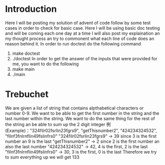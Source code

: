 # Introduction
Here I will be posting my solution of advent of code follow by some test cases in order to check for basic case.
Here I will be using basic doc testing and will be coming each one day at a time
I will also post my explaination an my thought process an try to commonent what each line of code does an reason behind it. 
In order to run doctest do the following command 
1. make doctest
2. ./doctest
In order to get the answer of the inputs that were provided for me, you want to do the following
1. make main
2. ./main
# Trebuchet
We are given a list of string that contains alpthabetical characters or number 0-9. We want to be able to get the first number in the string and the last number within the string. We want to do the same thing for the rest of the string an be able to sum up the 2 digit integer
例(Example)："324filr02fsrlin23fgrs9", "getThisnumber2", "424234324532", "filnf3fnlrnflin49fslinfrs0"
"324filr02fsrlin23fgrs9" -> 39 since 3 is the first number an 9 is the last
"getThisnumber2" -> 2 since 2 is the first number an also the last number
"424234324532" -> 42, 4 is the first, 2 is the last
"filnf3fnlrnflin49fslinfrs0" -> 30, 3 is the first, 0 is the last
Therefore we try to sum everything up we will get 133